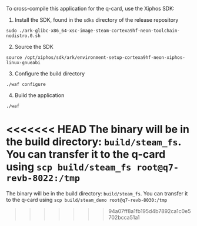 To cross-compile this application for the q-card, use the Xiphos SDK:

1. Install the SDK, found in the `sdks` directory of the release repository
```
sudo ./ark-glibc-x86_64-xsc-image-steam-cortexa9hf-neon-toolchain-nodistro.0.sh
```

2. Source the SDK
```
source /opt/xiphos/sdk/ark/environment-setup-cortexa9hf-neon-xiphos-linux-gnueabi
```

3. Configure the build directory
```
./waf configure
```

4. Build the application
```
./waf
```

<<<<<<< HEAD
The binary will be in the build directory: `build/steam_fs`. You can transfer it to the q-card using `scp build/steam_fs root@q7-revb-8022:/tmp`
=======
The binary will be in the build directory: `build/steam_fs`. You can transfer it to the q-card using `scp build/steam_demo root@q7-revb-8030:/tmp`
>>>>>>> 94a07ff8a1fb195d4b7892ca1c0e5702bcca51a1
